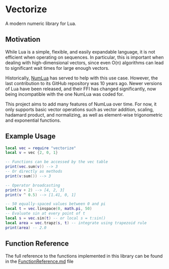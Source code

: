 # Vectorize

A modern numeric library for Lua.

## Motivation

While Lua is a simple, flexible, and easily expandable language, it is not
efficient when operating on sequences. In particular, this is important
when dealing with high-dimensional vectors, since even O(n) algorithms can
lead to significant wait times for large enough vectors.

Historically, [NumLua](https://github.com/carvalho/numlua) has served to
help with this use case. However, the last contribution to its GitHub
repository was 10 years ago. Newer versions of Lua have been released, and
their FFI has changed significantly, now being incompatible with the one
NumLua was coded for.

This project aims to add many features of NumLua over time. For now, it
only supports basic vector operations such as vector addition, scaling,
hadamard product, and normalizing, as well as element-wise trigonometric
and exponential functions.

## Example Usage

```lua
local vec = require "vectorize"
local v = vec {2, 0, 1}

-- Functions can be accessed by the vec table
print(vec.sum(v)) --> 3
-- Or directly as methods
print(v:sum()) --> 3

-- Operator broadcasting
print(v + 2) --> [4, 2, 3]
print(v ^ 0.5) --> [1.41, 0, 1]

-- 50 equally-spaced values between 0 and pi
local t = vec.linspace(0, math.pi, 50)
-- Evaluate sin at every point of t
local s = vec.sin(t) -- or local s = t:sin()
local area = vec.trapz(s, t) -- integrate using trapezoid rule
print(area) -- 2.0
```

## Function Reference

The full reference to the functions implemented in this library can be found in the [FunctionReference.md](FunctionReference.md) file
